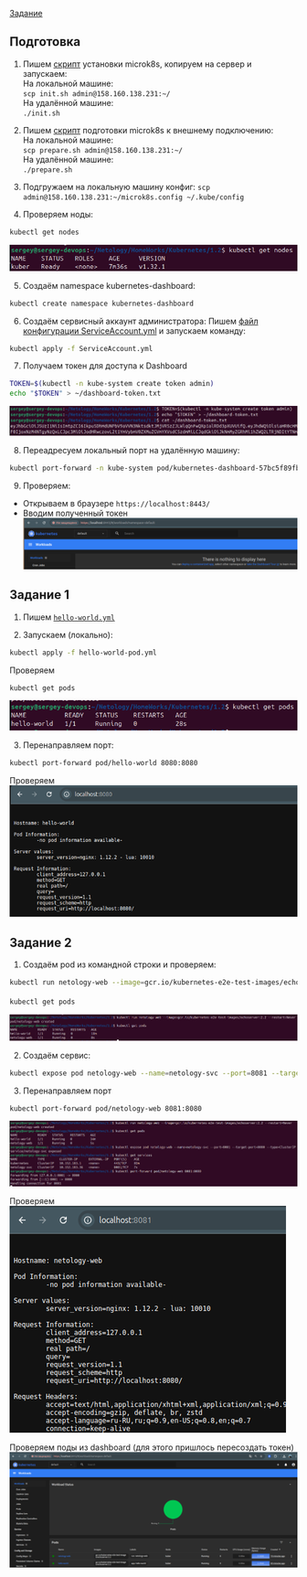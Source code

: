 [Задание](https://github.com/netology-code/kuber-homeworks/blob/main/1.2/1.2.md)

## Подготовка
1. Пишем [скрипт](init.sh) установки microk8s, копируем на сервер и запускаем:  
На локальной машине:  
`scp init.sh admin@158.160.138.231:~/`  
На удалённой машине:  
`./init.sh`  

2. Пишем [скрипт](prepare.sh) подготовки microk8s к внешнему подключению:  
На локальной машине:  
`scp prepare.sh admin@158.160.138.231:~/`  
На удалённой машине:  
`./prepare.sh`  

3. Подгружаем на локальную машину конфиг:
`scp admin@158.160.138.231:~/microk8s.config ~/.kube/config`

4. Проверяем ноды:

```bash
kubectl get nodes
```
![get nodes](images/image.png)

5. Создаём namespace kubernetes-dashboard:
```bash
kubectl create namespace kubernetes-dashboard
```

6. Создаём сервисный аккаунт администратора:
Пишем [файл конфигурации ServiceAccount.yml](ServiceAccount.yml) и запускаем команду:
```bash
kubectl apply -f ServiceAccount.yml
```

7. Получаем токен для доступа к Dashboard
```bash
TOKEN=$(kubectl -n kube-system create token admin)
echo "$TOKEN" > ~/dashboard-token.txt
```
![create token](images/image02.png)

8. Переадресуем локальный порт на удалённую машину:
```bash
kubectl port-forward -n kube-system pod/kubernetes-dashboard-57bc5f89fb-vbbvh 8443:8443
```

9. Проверяем:
- Открываем в браузере `https://localhost:8443/`
- Вводим полученный токен  
![web dashboard](images/image03.png)

## Задание 1
1. Пишем [`hello-world.yml`](hello-world.yml)

2. Запускаем (локально):
```bash
kubectl apply -f hello-world-pod.yml
```
Проверяем 
```bash
kubectl get pods
```
![get pods](images/image04.png)

3. Перенаправляем порт:
```bash
kubectl port-forward pod/hello-world 8080:8080
```
Проверяем
![check pod](images/image05.png)

## Задание 2
1. Создаём pod из командной строки и проверяем:
```bash
kubectl run netology-web --image=gcr.io/kubernetes-e2e-test-images/echoserver:2.2 --restart=Never

kubectl get pods
```
![alt text](images/image06.png)

2. Создаём сервис:
```bash
kubectl expose pod netology-web --name=netology-svc --port=8081 --target-port=8080 --type=ClusterIP
```

3. Перенаправляем порт
```bash
kubectl port-forward pod/netology-web 8081:8080
```
![services](images/image07.png)

Проверяем  
![check](images/image08.png)

Проверяем поды из dashboard (для этого пришлось пересоздать токен)
![check web](images/image09.png)

